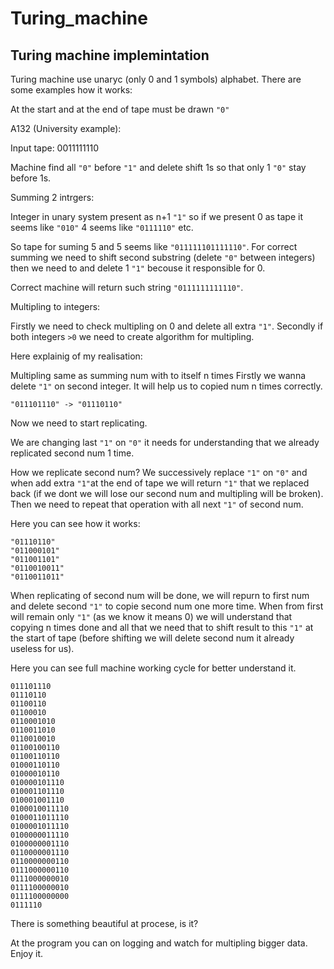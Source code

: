 # Turing_machine

## Turing machine implemintation 
Turing machine use unaryс (only 0 and 1 symbols) alphabet. There are some examples how it works:

At the start and at the end of tape must be drawn ```"0"```

A132 (University example):

Input tape:
0011111110

Machine find all ```"0"``` before ```"1"``` and delete shift 1s so that only 1 ```"0"``` stay before 1s.


Summing 2 intrgers:

Integer in unary system present as n+1 ```"1"``` so if we present 0 as tape it seems like ```"010"```
4 seems like ```"0111110"``` etc.

So tape for suming 5 and 5 seems like ```"011111101111110"```.
For correct summing we need to shift second substring (delete ```"0"``` between integers) then we need to and delete 1 ```"1"```
becouse it responsible for 0.

Correct machine will return such string ```"0111111111110"```.


Multipling to integers:


Firstly we need to check multipling on 0 and delete all extra ```"1"```.
Secondly if both integers ```>0``` we need to create algorithm for multipling.

Here explainig of my realisation:

Multipling same as summing num with to itself n times Firstly we wanna delete ```"1"``` on second integer.
It will help us to copied num n times correctly.
```
"011101110" -> "01110110"
```

Now we need to start replicating.

We are changing last ```"1"``` on ```"0"``` it needs for understanding that we already replicated second num 1 time.

How we replicate second num?
We successively replace ```"1"``` on ```"0"``` and when add extra ```"1"```at the end of tape we will return ```"1"``` that we 
replaced back (if we dont we will lose our second num and multipling will be broken). Then we need to repeat that operation with 
all next ```"1"``` of second num.

Here you can see how it works:

```
"01110110"
"011000101"
"011001101"
"0110010011"
"0110011011"
```

When replicating of second num will be done, we will repurn to first num and delete second ```"1"``` to copie second num one more time.
When from first will remain only ```"1"``` (as we know it means 0) we will understand that copying n times done and all that we need 
that to shift result to this ```"1"``` at the start of tape (before shifting we will delete second num it already useless for us).

Here you can see full machine working cycle for better understand it. 

```
011101110
01110110
01100110
01100010
0110001010
0110011010
0110010010
01100100110
01100110110
01000110110
01000010110
010000101110
010001101110
010001001110
0100010011110
0100011011110
0100001011110
0100000011110
0100000001110
0110000001110
0110000000110
0111000000110
0111000000010
0111100000010
0111100000000
0111110
```

There is something beautiful at procese, is it?

At the program you can on logging and watch for multipling bigger data. Enjoy it.


